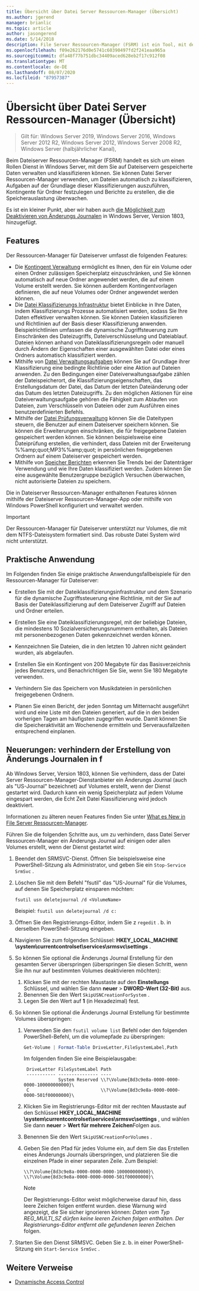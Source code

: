```yaml
---
title: Übersicht über Datei Server Ressourcen-Manager (Übersicht)
ms.author: jgerend
manager: brianlic
ms.topic: article
author: jasongerend
ms.date: 5/14/2018
description: File Server Ressourcen-Manager (FSRM) ist ein Tool, mit dem Sie Daten auf einem Windows Server-Dateiserver verwalten und klassifizieren können.
ms.openlocfilehash: f09e262176d0e5741c60390497fd2f241eaa965a
ms.sourcegitcommit: dfa48f77b751dbc34409aced628eb2f17c912f08
ms.translationtype: MT
ms.contentlocale: de-DE
ms.lasthandoff: 08/07/2020
ms.locfileid: "87957387"
---
```

# <a name="file-server-resource-manager-fsrm-overview"></a>Übersicht über Datei Server Ressourcen-Manager (Übersicht)

> Gilt für: Windows Server 2019, Windows Server 2016, Windows Server 2012 R2, Windows Server 2012, Windows Server 2008 R2, Windows Server (halbjährlicher Kanal),

Beim Dateiserver Ressourcen-Manager (FSRM) handelt es sich um einen Rollen Dienst in Windows Server, mit dem Sie auf Dateiservern gespeicherte Daten verwalten und klassifizieren können. Sie können Datei Server Ressourcen-Manager verwenden, um Dateien automatisch zu klassifizieren, Aufgaben auf der Grundlage dieser Klassifizierungen auszuführen, Kontingente für Ordner festzulegen und Berichte zu erstellen, die die Speicherauslastung überwachen.

Es ist ein kleiner Punkt, aber wir haben auch [die Möglichkeit zum Deaktivieren von Änderungs Journalen](#whats-new) in Windows Server, Version 1803, hinzugefügt.

## <a name="features"></a>Features

Der Ressourcen-Manager für Dateiserver umfasst die folgenden Features:

-   Die [Kontingent Verwaltung](quota-management.md) ermöglicht es Ihnen, den für ein Volume oder einen Ordner zulässigen Speicherplatz einzuschränken, und Sie können automatisch auf neue Ordner angewendet werden, die auf einem Volume erstellt werden. Sie können außerdem Kontingentvorlagen definieren, die auf neue Volumes oder Ordner angewendet werden können.
-   Die [Datei Klassifizierungs Infrastruktur](classification-management.md) bietet Einblicke in Ihre Daten, indem Klassifizierungs Prozesse automatisiert werden, sodass Sie Ihre Daten effektiver verwalten können. Sie können Dateien klassifizieren und Richtlinien auf der Basis dieser Klassifizierung anwenden. Beispielrichtlinien umfassen die dynamische Zugriffsteuerung zum Einschränken des Dateizugriffs, Dateiverschlüsselung und Dateiablauf. Dateien können anhand von Dateiklassifizierungsregeln oder manuell durch Ändern der Eigenschaften einer ausgewählten Datei oder eines Ordners automatisch klassifiziert werden.
-   Mithilfe von [Datei Verwaltungsaufgaben](file-management-tasks.md) können Sie auf Grundlage ihrer Klassifizierung eine bedingte Richtlinie oder eine Aktion auf Dateien anwenden. Zu den Bedingungen einer Dateiverwaltungsaufgabe zählen der Dateispeicherort, die Klassifizierungseigenschaften, das Erstellungsdatum der Datei, das Datum der letzten Dateiänderung oder das Datum des letzten Dateizugriffs. Zu den möglichen Aktionen für eine Dateiverwaltungsaufgabe gehören die Fähigkeit zum Ablaufen von Dateien, zum Verschlüsseln von Dateien oder zum Ausführen eines benutzerdefinierten Befehls.
-   Mithilfe der [Datei Prüfungsverwaltung](file-screening-management.md) können Sie die Dateitypen steuern, die Benutzer auf einem Dateiserver speichern können. Sie können die Erweiterungen einschränken, die für freigegebene Dateien gespeichert werden können. Sie können beispielsweise eine Dateiprüfung erstellen, die verhindert, dass Dateien mit der Erweiterung %%amp;quot;MP3%%amp;quot; in persönlichen freigegebenen Ordnern auf einem Dateiserver gespeichert werden.
-   Mithilfe von [Speicher Berichten](storage-reports-management.md) erkennen Sie Trends bei der Datenträger Verwendung und wie Ihre Daten klassifiziert werden. Zudem können Sie eine ausgewählte Benutzergruppe bezüglich Versuchen überwachen, nicht autorisierte Dateien zu speichern.

Die in Dateiserver Ressourcen-Manager enthaltenen Features können mithilfe der Dateiserver Ressourcen-Manager-App oder mithilfe von Windows PowerShell konfiguriert und verwaltet werden.

> [!IMPORTANT]
>  Der Ressourcen-Manager für Dateiserver unterstützt nur Volumes, die mit dem NTFS-Dateisystem formatiert sind. Das robuste Datei System wird nicht unterstützt.

## <a name="practical-applications"></a>Praktische Anwendung
 Im Folgenden finden Sie einige praktische Anwendungsfallbeispiele für den Ressourcen-Manager für Dateiserver:

-   Erstellen Sie mit der Dateiklassifizierungsinfrastruktur und dem Szenario für die dynamische Zugriffssteuerung eine Richtlinie, mit der Sie auf Basis der Dateiklassifizierung auf dem Dateiserver Zugriff auf Dateien und Ordner erteilen.

-   Erstellen Sie eine Dateiklassifizierungsregel, mit der beliebige Dateien, die mindestens 10 Sozialversicherungsnummern enthalten, als Dateien mit personenbezogenen Daten gekennzeichnet werden können.

-   Kennzeichnen Sie Dateien, die in den letzten 10 Jahren nicht geändert wurden, als abgelaufen.

-   Erstellen Sie ein Kontingent von 200 Megabyte für das Basisverzeichnis jedes Benutzers, und Benachrichtigen Sie Sie, wenn Sie 180 Megabyte verwenden.

-   Verhindern Sie das Speichern von Musikdateien in persönlichen freigegebenen Ordnern.

-   Planen Sie einen Bericht, der jeden Sonntag um Mitternacht ausgeführt wird und eine Liste mit den Dateien generiert, auf die in den beiden vorherigen Tagen am häufigsten zugegriffen wurde. Damit können Sie die Speicheraktivität am Wochenende ermitteln und Serverausfallzeiten entsprechend einplanen.

## <a name="whats-new---prevent-fsrm-from-creating-change-journals"></a><a name="whats-new"></a>Neuerungen: verhindern der Erstellung von Änderungs Journalen in f

Ab Windows Server, Version 1803, können Sie verhindern, dass der Datei Server Ressourcen-Manager-Dienstanbieter ein Änderungs Journal (auch als "US-Journal" bezeichnet) auf Volumes erstellt, wenn der Dienst gestartet wird. Dadurch kann ein wenig Speicherplatz auf jedem Volume eingespart werden, die Echt Zeit Datei Klassifizierung wird jedoch deaktiviert.

Informationen zu älteren neuen Features finden Sie unter [What es New in File Server Ressourcen-Manager](/previous-versions/windows/it-pro/windows-server-2012-R2-and-2012/dn383587(v=ws.11)).

Führen Sie die folgenden Schritte aus, um zu verhindern, dass Datei Server Ressourcen-Manager ein Änderungs Journal auf einigen oder allen Volumes erstellt, wenn der Dienst gestartet wird:

1. Beendet den SRMSVC-Dienst. Öffnen Sie beispielsweise eine PowerShell-Sitzung als Administrator, und geben Sie ein `Stop-Service SrmSvc` .
2. Löschen Sie mit dem Befehl "fsutil" das "US-Journal" für die Volumes, auf denen Sie Speicherplatz einsparen möchten:

      ```
      fsutil usn deletejournal /d <VolumeName>
      ```
    Beispiel: `fsutil usn deletejournal /d c:`

3. Öffnen Sie den Registrierungs-Editor, indem Sie z `regedit` . b. in derselben PowerShell-Sitzung eingeben.
4. Navigieren Sie zum folgenden Schlüssel: **HKEY_LOCAL_MACHINE \system\currentcontrolset\services\srmsvc\settings** .
5. So können Sie optional die Änderungs Journal Erstellung für den gesamten Server überspringen (überspringen Sie diesen Schritt, wenn Sie ihn nur auf bestimmten Volumes deaktivieren möchten):
    1. Klicken Sie mit der rechten Maustaste auf den **Einstellungs** Schlüssel, und wählen Sie dann **neuer**  >  **DWORD-Wert (32-Bit)** aus.
    1. Benennen Sie den Wert `SkipUSNCreationForSystem` .
    1. Legen Sie den Wert auf **1** (in Hexadezimal) fest.
6. So können Sie optional die Änderungs Journal Erstellung für bestimmte Volumes überspringen:
    1. Verwenden Sie den `fsutil volume list` Befehl oder den folgenden PowerShell-Befehl, um die volumepfade zu überspringen:
        ```PowerShell
        Get-Volume | Format-Table DriveLetter,FileSystemLabel,Path
        ```
       Im folgenden finden Sie eine Beispielausgabe:

       ```
        DriveLetter FileSystemLabel Path
        ----------- --------------- ----
                    System Reserved \\?\Volume{8d3c9e8a-0000-0000-0000-100000000000}\
        C                           \\?\Volume{8d3c9e8a-0000-0000-0000-501f00000000}\
       ```
    2. Klicken Sie im Registrierungs-Editor mit der rechten Maustaste auf den Schlüssel **HKEY_LOCAL_MACHINE \system\currentcontrolset\services\srmsvc\settings** , und wählen Sie dann **neuer**  >  **Wert für mehrere Zeichen**Folgen aus.
    3. Benennen Sie den Wert `SkipUSNCreationForVolumes` .
    4. Geben Sie den Pfad für jedes Volume ein, auf dem Sie das Erstellen eines Änderungs Journals überspringen, und platzieren Sie die einzelnen Pfade in einer separaten Zeile. Zum Beispiel:

        ```
        \\?\Volume{8d3c9e8a-0000-0000-0000-100000000000}\
        \\?\Volume{8d3c9e8a-0000-0000-0000-501f00000000}\
        ```

        > [!NOTE]
        > Der Registrierungs-Editor weist möglicherweise darauf hin, dass leere Zeichen folgen entfernt wurden. diese Warnung wird angezeigt, die Sie sicher ignorieren können: *Daten vom Typ REG_MULTI_SZ dürfen keine leeren Zeichen folgen enthalten. Der Registrierungs-Editor entfernt alle gefundenen leeren* Zeichen folgen.

7. Starten Sie den Dienst SRMSVC. Geben Sie z. b. in einer PowerShell-Sitzung ein `Start-Service SrmSvc` .



## <a name="additional-references"></a>Weitere Verweise

- [Dynamische Access Control](/previous-versions/windows/it-pro/windows-server-2012-R2-and-2012/dn408191(v=ws.11))
